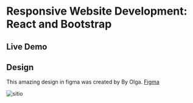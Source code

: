 
# Responsive Website Development: React and Bootstrap 


## Live Demo


## Design
This amazing design in figma was created by By Olga.  [Figma](https://www.figma.com/community/file/1230604708032389430/Positivus-Landing-Page-Design)



![sitio](https://pameschurrer.es/positivus/web.png)
